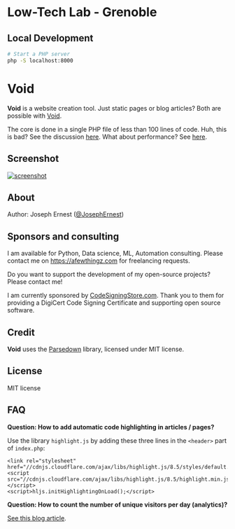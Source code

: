 # Low-Tech Lab - Grenoble

## Local Development

```bash
# Start a PHP server
php -S localhost:8000
```

Void
====

**Void** is a website creation tool. Just static pages or blog articles? Both are possible with [Void](https://gget.it/void).

The core is done in a single PHP file of less than 100 lines of code. Huh, this is bad? See the discussion [here](https://gget.it/void/article/03).
What about performance? See [here](https://gget.it/void/article/05-perf).

Screenshot
----

[![screenshot](https://gget.it/9p7avesy/1.jpg)](https://gget.it/void/demo/)

About
----

Author: Joseph Ernest ([@JosephErnest](https:/twitter.com/JosephErnest))

Sponsors and consulting
----

I am available for Python, Data science, ML, Automation consulting. Please contact me on https://afewthingz.com for freelancing requests.

Do you want to support the development of my open-source projects? Please contact me!

I am currently sponsored by [CodeSigningStore.com](https://codesigningstore.com/). Thank you to them for providing a DigiCert Code Signing Certificate and supporting open source software.

Credit
----

**Void** uses the [Parsedown](https://github.com/erusev/parsedown) library, licensed under MIT license.

License
----
MIT license

FAQ
----

**Question: How to add automatic code highlighting in articles / pages?**

Use the library `highlight.js` by adding these three lines in the `<header>` part of `index.php`:

    <link rel="stylesheet" href="//cdnjs.cloudflare.com/ajax/libs/highlight.js/8.5/styles/default.min.css">
    <script src="//cdnjs.cloudflare.com/ajax/libs/highlight.js/8.5/highlight.min.js"></script>
    <script>hljs.initHighlightingOnLoad();</script>

**Question: How to count the number of unique visitors per day (analytics)?**

[See this blog article](https://gget.it/void/article/simpleanalytics).
